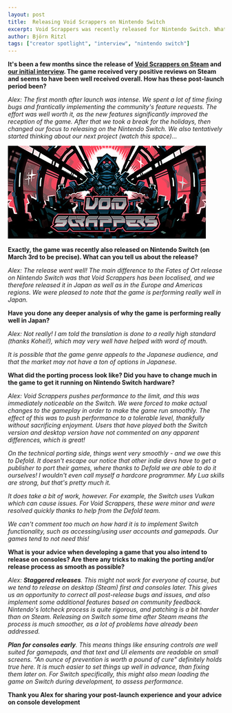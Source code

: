```yaml
---
layout: post
title:  Releasing Void Scrappers on Nintendo Switch
excerpt: Void Scrappers was recently released for Nintendo Switch. What where the challenges and what can you do to make your own porting experience smoother?
author: Björn Ritzl
tags: ["creator spotlight", "interview", "nintendo switch"]
---
```


__It's been a few months since the release of [Void Scrappers on Steam](https://store.steampowered.com/app/2005210/Void_Scrappers/) and [our initial interview](https://defold.com/2022/11/24/Void-Scrappers-post-mortem/). The game received very positive reviews on Steam and seems to have been well received overall. How has these post-launch period been?__

*Alex: The first month after launch was intense. We spent a lot of time fixing bugs and frantically implementing the community's feature requests. The effort was well worth it, as the new features significantly improved the reception of the game. After that we took a break for the holidays, then changed our focus to releasing on the Nintendo Switch. We also tentatively started thinking about our next project (watch this space)...*

![](/images/posts/void-scrappers-post-mortem/void-scrappers-key-art.jpeg)

__Exactly, the game was recently also released on Nintendo Switch (on March 3rd to be precise). What can you tell us about the release?__

*Alex: The release went well! The main difference to the Fates of Ort release on Nintendo Switch was that Void Scrappers has been localised, and we therefore released it in Japan as well as in the Europe and Americas regions. We were pleased to note that the game is performing really well in Japan.*


__Have you done any deeper analysis of why the game is performing really well in Japan?__

*Alex: Not really! I am told the translation is done to a really high standard (thanks Kohei!), which may very well have helped with word of mouth.*

*It is possible that the game genre appeals to the Japanese audience, and that the market may not have a ton of options in Japanese.*


__What did the porting process look like? Did you have to change much in the game to get it running on Nintendo Switch hardware?__

*Alex: Void Scrappers pushes performance to the limit, and this was immediately noticeable on the Switch. We were forced to make actual changes to the gameplay in order to make the game run smoothly. The effect of this was to push performance to a tolerable level, thankfully without sacrificing enjoyment. Users that have played both the Switch version and desktop version have not commented on any apparent differences, which is great!*

*On the technical porting side, things went very smoothly - and we owe this to Defold. It doesn't escape our notice that other indie devs have to get a publisher to port their games, where thanks to Defold we are able to do it ourselves! I wouldn't even call myself a hardcore programmer. My Lua skills are strong, but that's pretty much it.*

*It does take a bit of work, however. For example, the Switch uses Vulkan which can cause issues. For Void Scrappers, these were minor and were resolved quickly thanks to help from the Defold team.*

*We can't comment too much on how hard it is to implement Switch functionality, such as accessing/using user accounts and gamepads. Our games tend to not need this!*


__What is your advice when developing a game that you also intend to release on consoles? Are there any tricks to making the porting and/or release process as smooth as possible?__

*Alex: __Staggered releases__. This might not work for everyone of course, but we tend to release on desktop (Steam) first and consoles later. This gives us an opportunity to correct all post-release bugs and issues, and also implement some additional features based on community feedback. Nintendo's lotcheck process is quite rigorous, and patching is a bit harder than on Steam. Releasing on Switch some time after Steam means the process is much smoother, as a lot of problems have already been addressed.*

*__Plan for consoles early__. This means things like ensuring controls are well suited for gamepads, and that text and UI elements are readable on small screens. "An ounce of prevention is worth a pound of cure" definitely holds true here. It is much easier to set things up well in advance, than fixing them later on. For Switch specifically, this might also mean loading the game on Switch during development, to assess performance.*

__Thank you Alex for sharing your post-launch experience and your advice on console development__